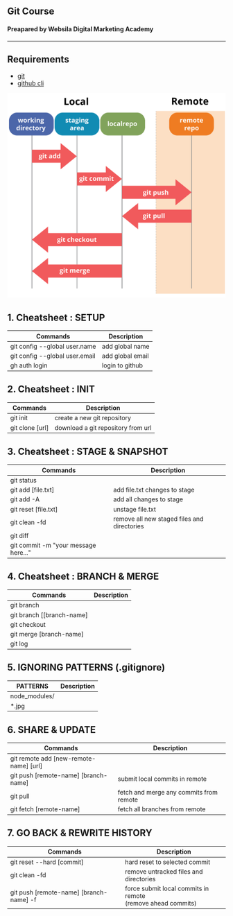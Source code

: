 ## Git Course

#### Preapared by Websila Digital Marketing Academy

---

## Requirements

- [git](https://git-scm.com/downloads)
- [github cli ](https://cli.github.com/)

![Git States](/assets/images/diagram.jpg "Git States")

## 1. Cheatsheet : SETUP

| Commands                       | Description      |
| ------------------------------ | ---------------- |
| git config --global user.name  | add global name  |
| git config --global user.email | add global email |
| gh auth login                  | login to github  |

## 2. Cheatsheet : INIT

| Commands        | Description                        |
| --------------- | ---------------------------------- |
| git init        | create a new git repository        |
| git clone [url] | download a git repository from url |

## 3. Cheatsheet : STAGE & SNAPSHOT

| Commands                             | Description                                 |
| ------------------------------------ | ------------------------------------------- |
| git status                           |                                             |
| git add [file.txt]                   | add file.txt changes to stage               |
| git add -A                           | add all changes to stage                    |
| git reset [file.txt]                 | unstage file.txt                            |
| git clean -fd                        | remove all new staged files and directories |
| git diff                             |                                             |
| git commit -m "your message here..." |                                             |

## 4. Cheatsheet : BRANCH & MERGE

| Commands                  | Description |
| ------------------------- | ----------- |
| git branch                |             |
| git branch [[branch-name] |             |
| git checkout              |             |
| git merge [branch-name]   |             |
| git log                   |             |

## 5. IGNORING PATTERNS (.gitignore)

| PATTERNS      | Description |
| ------------- | ----------- |
| node_modules/ |             |
| \*.jpg        |             |

## 6. SHARE & UPDATE

| Commands                               | Description                             |
| -------------------------------------- | --------------------------------------- |
| git remote add [new-remote-name] [url] |                                         |
| git push [remote-name] [branch-name]   | submit local commits in remote          |
| git pull                               | fetch and merge any commits from remote |
| git fetch [remote-name]                | fetch all branches from remote          |

## 7. GO BACK & REWRITE HISTORY

| Commands                                | Description                                                    |
| --------------------------------------- | -------------------------------------------------------------- |
| git reset --hard [commit]               | hard reset to selected commit                                  |
| git clean -fd                           | remove untracked files and directories                         |
| git push [remote-name] [branch-name] -f | force submit local commits in remote<br>(remove ahead commits) |
